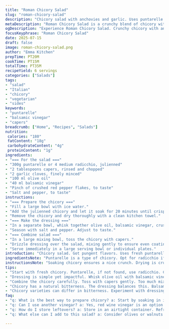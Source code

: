 ```yaml
---
title: "Roman Chicory Salad"
slug: "roman-chicory-salad"
description: "Chicory salad with anchovies and garlic. Uses puntarelle or endives. Olive oil and red wine vinegar add acidity. Spicy notes from crushed pepper flakes. Ideal as a starter or side. Serves 4-6. Fresh and crunchy texture."
metaDescription: "Roman Chicory Salad is a crunchy blend of chicory with anchovies and garlic. Perfect starter or side dish. Flavorful, fresh, and invigorating."
ogDescription: "Experience Roman Chicory Salad. Crunchy chicory with anchovies and garlic. Ideal as a side or starter. Fresh, flavorful, and satisfying."
focusKeyphrase: "Roman Chicory Salad"
date: 2025-07-15
draft: false
image: roman-chicory-salad.png
author: "Emma Kitchen"
prepTime: PT20M
cookTime: PT15M
totalTime: PT35M
recipeYield: 6 servings
categories: ["Salads"]
tags:
- "salad"
- "Italian"
- "chicory"
- "vegetarian"
- "sides"
keywords:
- "puntarelle"
- "balsamic vinegar"
- "capers"
breadcrumb: ["Home", "Recipes", "Salads"]
nutrition: 
 calories: "180"
 fatContent: "18g"
 carbohydrateContent: "4g"
 proteinContent: "1g"
ingredients:
- "=== For the salad ==="
- "300g puntarelle or 4 medium radicchio, julienned"
- "2 tablespoons capers, rinsed and chopped"
- "2 garlic cloves, finely minced"
- "100 ml olive oil"
- "40 ml balsamic vinegar"
- "Pinch of crushed red pepper flakes, to taste"
- "Salt and pepper, to taste"
instructions:
- "=== Prepare the chicory ==="
- "Fill a large bowl with ice water."
- "Add the julienned chicory and let it soak for 20 minutes until crisp."
- "Remove the chicory and dry thoroughly with a clean kitchen towel."
- "=== Make the dressing ==="
- "In a separate bowl, whisk together olive oil, balsamic vinegar, crushed red pepper flakes, and minced garlic."
- "Season with salt and pepper. Adjust to taste."
- "=== Combine salad ==="
- "In a large mixing bowl, toss the chicory with capers."
- "Drizzle dressing over the salad, mixing gently to ensure even coating."
- "Serve immediately in a large serving bowl or individual plates."
introduction: "Chicory salad. Got pungent flavors. Uses fresh puntarelle or radicchio. Two different ways to prepare it. A nice twist with capers. Crunchy and refreshing. Good side for any meal. Garlic adds depth. Olive oil adds smoothness. Balsamic gives a sweet tang."
ingredientsNote: "Puntarelle is a type of chicory. Opt for radicchio if unavailable. Use high-quality olive oil. Balsamic vinegar is richer than red wine vinegar. Capers are salty and add brine. Adjust crushed pepper to your spice preference. Serve fresh for the best texture."
instructionsNote: "Soaking chicory ensures a nice crunch. Drying is crucial. A kitchen towel works well. The dressing balances the bitterness of chicory. Toss lightly to avoid wilting. Capers provide a salty punch. Best served right after tossing. Ideal temperature is at room temperature."
tips:
- "Start with fresh chicory. Puntarelle, if not found, use radicchio. Cut into thin julienne strips. Sizes matter for texture. Soaking in ice water ensures crispness. 20 minutes is key. Drying afterward is crucial. Use a clean kitchen towel. A must for crunch."
- "Dressing is simple yet impactful. Whisk olive oil with balsamic vinegar. Add garlic and pepper flakes. Spice level can vary. Salt and pepper make a difference too. Adjust according to taste. Make it just before serving. This keeps flavors vibrant."
- "Combine the chicory carefully. Toss with capers gently. Too much mixing wilts the salad. Preserve freshness and texture. Serve immediately after dressing. Time is crucial here. Ideal serving temperature is room temp. Makes for the best experience."
- "Chicory has a natural bitterness. The dressing balances this. Balsamic adds sweetness. Capers bring in saltiness. This combination enhances flavors. A unique twist. Pair it with proteins or standalone. Versatile dish."
- "Chicory varieties can differ in bitterness. Experiment with dressings. Red wine vinegar can substitute balsamic. Adds a different taste profile. Always keep ingredients balanced. Adjust until it's right for you."
faq:
- "q: What is the best way to prepare chicory? a: Start by soaking in ice water. Cut into strips first. This makes it crisp. Dry thoroughly afterward to ensure crunch."
- "q: Can I use another vinegar? a: Yes, red wine vinegar is an option. It brings a different flavor. Try it if balsamic not available. Adjust seasoning because it's less sweet."
- "q: How do I store leftovers? a: Store in an airtight container. Refrigerate for a day max. Freshness is priority. Best consumed soon after made. Crispness will fade, flavor too."
- "q: What else can I add to this salad? a: Consider olives or walnuts. Both add texture. Parmesan cheese works as well. Just keep balance in mind. Don’t overpower the chicory flavor."

---
```

